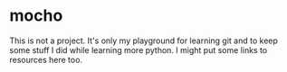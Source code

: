 # mocho

This is not a project. It's only my playground for learning git and to keep some stuff I did while learning more python.
I might put some links to resources here too.
